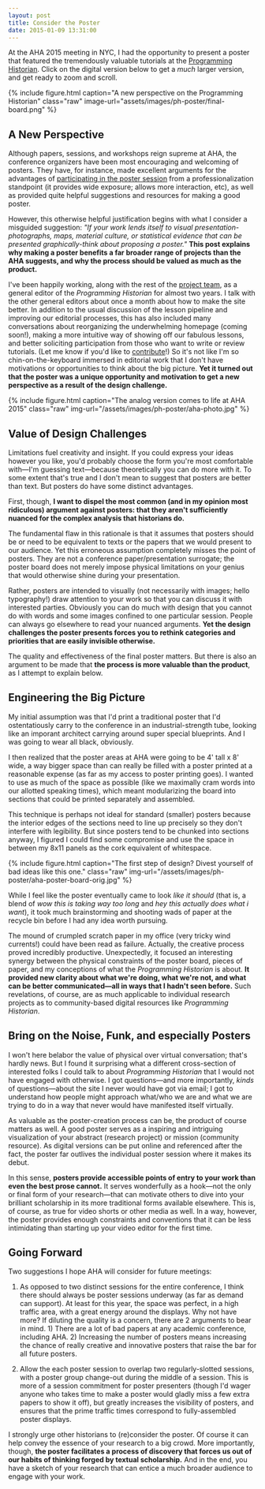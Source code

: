 ```yaml
---
layout: post
title: Consider the Poster
date: 2015-01-09 13:31:00
---
```


At the AHA 2015 meeting in NYC, I had the opportunity to present a poster that featured the tremendously valuable tutorials at the [Programming Historian](http://programminghistorian.org). Click on the digital version below to get a _much_ larger version, and get ready to zoom and scroll.

{% include figure.html caption="A new perspective on the Programming Historian" class="raw" image-url="assets/images/ph-poster/final-board.png" %}


## A New Perspective
Although papers, sessions, and workshops reign supreme at AHA, the conference organizers have been most encouraging and welcoming of posters. They have, for instance, made excellent arguments for the advantages of [participating in the poster session](http://www.historians.org/annual-meeting/future-meetings/submit-a-proposal/poster-session-general-information) from a professionalization standpoint (it provides wide exposure; allows more interaction, etc), as well as provided quite helpful suggestions and resources for making a good poster.

However, this otherwise helpful justification begins with what I consider a misguided suggestion: _"If your work lends itself to visual presentation-photographs, maps, material culture, or statistical evidence that can be presented graphically-think about proposing a poster."_ **This post explains why making a poster benefits a far broader range of projects than the AHA suggests, and why the process should be valued as much as the product.**

I've been happily working, along with the rest of the [project team](http://programminghistorian.org/project-team), as a general editor of the _Programming Historian_ for almost two years. I talk with the other general editors about once a month about how to make the site better. In addition to the usual discussion of the lesson pipeline and improving our editorial processes, this has also included many conversations about reorganizing the underwhelming homepage (coming soon!), making a more intuitive way of showing off our fabulous lessons, and better soliciting participation from those who want to write or review tutorials. (Let me know if you'd like to [contribute](http://programminghistorian.org/contribute)!) So it's not like I'm so chin-on-the-keyboard immersed in editorial work that I don't have motivations or opportunities to think about the big picture. **Yet it turned out that the poster was a unique opportunity and motivation to get a new perspective as a result of the design challenge.**

{% include figure.html caption="The analog version comes to life at AHA 2015" class="raw" img-url="/assets/images/ph-poster/aha-photo.jpg" %}


## Value of Design Challenges
Limitations fuel creativity and insight. If you could express your ideas however you like, you'd probably choose the form you're most comfortable with—I'm guessing text—because theoretically you can do more with it. To some extent that's true and I don't mean to suggest that posters are better than text. But posters do have some distinct advantages.

First, though, **I want to dispel the most common (and in my opinion most ridiculous) argument against posters: that they aren't sufficiently nuanced for the complex analysis that historians do.**

The fundamental flaw in this rationale is that it assumes that posters should be or need to be equivalent to texts or the papers that we would present to our audience. Yet this erroneous assumption completely misses the point of posters. They are not a conference paper/presentation surrogate; the poster board does not merely impose physical limitations on your genius that would otherwise shine during your presentation.

Rather, posters are intended to visually (not necessarily with images; hello typography!) draw attention to your work so that you can discuss it with interested parties. Obviously you can do much with design that you cannot do with words and some images confined to one particular session. People can always go elsewhere to read your nuanced arguments. **Yet the design challenges the poster presents forces you to rethink categories and priorities that are easily invisible otherwise.**

The quality and effectiveness of the final poster matters. But there is also an argument to be made that **the process is more valuable than the product**, as I attempt to explain below.


## Engineering the Big Picture
My initial assumption was that I'd print a traditional poster that I'd ostentatiously carry to the conference in an industrial-strength tube, looking like an imporant architect carrying around super special blueprints. And I was going to wear all black, obviously.

I then realized that the poster areas at AHA were going to be 4' tall x 8' wide, a way bigger space than can really be filled with a poster printed at a reasonable expense (as far as my access to poster printing goes). I wanted to use as much of the space as possible (like we maximally cram words into our allotted speaking times), which meant modularizing the board into sections that could be printed separately and assembled.

This technique is perhaps not ideal for standard (smaller) posters because the interior edges of the sections need to line up precisely so they don't interfere with legibility. But since posters tend to be chunked into sections anyway, I figured I could find some compromise and use the space in between my 8x11 panels as the cork equivalent of whitespace.

{% include figure.html caption="The first step of design? Divest yourself of bad ideas like this one." class="raw" img-url="/assets/images/ph-poster/aha-poster-board-orig.jpg" %}

While I feel like the poster eventually came to look _like it should_ (that is, a blend of _wow this is taking way too long_ and _hey this actually does what i want_), it took much brainstorming and shooting wads of paper at the recycle bin before I had any idea worth pursuing.

The mound of crumpled scratch paper in my office (very tricky wind currents!) could have been read as failure. Actually, the creative process proved incredibly productive. Unexpectedly, it focused an interesting synergy between the physical constraints of the poster board, pieces of paper, and my conceptions of what the _Programming Historian_ is about. **It provided new clarity about what we're doing, what we're not, and what can be better communicated—all in ways that I hadn't seen before.** Such revelations, of course, are as much applicable to individual research projects as to community-based digital resources like _Programming Historian_.


## Bring on the Noise, Funk, and especially Posters
I won't here belabor the value of physical over virtual conversation; that's hardly news. But I found it surprising what a different cross-section of interested folks I could talk to about _Programming Historian_ that I would not have engaged with otherwise. I got questions—and more importantly, _kinds_ of questions—about the site I never would have got via email; I got to understand how people might approach what/who we are and what we are trying to do in a way that never would have manifested itself virtually.

As valuable as the poster-creation process can be, the product of course matters as well. A good poster serves as a inspiring and intriguing visualization of your abstract (research project) or mission (community resource). As digital versions can be put online and referenced after the fact, the poster far outlives the individual poster session where it makes its debut.

In this sense, **posters provide accessible points of entry to your work than even the best prose cannot.** It serves wonderfully as a hook—not the only or final form of your research—that can motivate others to dive into your brilliant scholarship in its more traditional forms available elsewhere. This is, of course, as true for video shorts or other media as well. In a way, however, the poster provides enough constraints and conventions that it can be less intimidating than starting up your video editor for the first time.


## Going Forward
Two suggestions I hope AHA will consider for future meetings:

1) As opposed to two distinct sessions for the entire conference, I think there should always be poster sessions underway (as far as demand can support). At least for this year, the space was perfect, in a high traffic area, with a great energy around the displays. Why not have more? If diluting the quality is a concern, there are 2 arguments to bear in mind. 1) There are a lot of bad papers at any academic conference, including AHA. 2) Increasing the number of posters means increasing the chance of really creative and innovative posters that raise the bar for all future posters.

2) Allow the each poster session to overlap two regularly-slotted sessions, with a poster group change-out during the middle of a session. This is more of a session commitment for poster presenters (though I'd wager anyone who takes time to make a poster would gladly miss a few extra papers to show it off), but greatly increases the visibility of posters, and ensures that the prime traffic times correspond to fully-assembled poster displays.

I strongly urge other historians to (re)consider the poster. Of course it can help convey the essence of your research to a big crowd. More importantly, though, **the poster facilitates a process of discovery that forces us out of our habits of thinking forged by textual scholarship.** And in the end, you have a sketch of your research that can entice a much broader audience to engage with your work.
